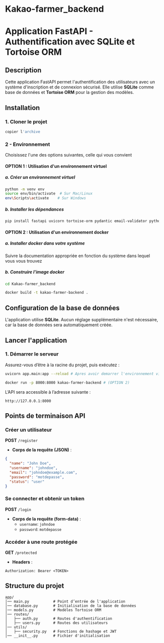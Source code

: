 # Kakao-farmer_backend

# Application FastAPI - Authentification avec SQLite et Tortoise ORM

## Description
Cette application FastAPI permet l'authentification des utilisateurs avec un système d'inscription et de connexion sécurisé. Elle utilise **SQLite** comme base de données et **Tortoise ORM** pour la gestion des modèles.

## Installation

### 1. Cloner le projet
```bash
copier l'archive
```
### 2 - Environnement

Choisissez l'une des options suivantes, celle qui vous convient

#### OPTION 1 : Utilisation d'un environnement virtuel

##### a. Créer un environnement virtuel
```bash
python -m venv env
source env/bin/activate  # Sur Mac/Linux
env\Scripts\activate    # Sur Windows
```

##### b. Installer les dépendances
```bash
pip install fastapi uvicorn tortoise-orm pydantic email-validator python-multipart
```
#### OPTION 2 : Utilisation d'un environnement docker

##### a. Installer docker dans votre système

Suivre la documentation appropriée en fonction du système dans lequel vous vous trouvez

##### b. Construire l'image docker
```bash
cd Kakao-farmer_backend

docker build -t kakao-farmer-backend .
```

## Configuration de la base de données
L'application utilise **SQLite**. Aucun réglage supplémentaire n'est nécessaire, car la base de données sera automatiquement créée.

## Lancer l'application

### 1. Démarrer le serveur
Assurez-vous d’être à la racine du projet, puis exécutez :
```bash
uvicorn app.main:app --reload # Apres avoir demarrer l'environnement virtuel (OPTION 1)

docker run -p 8000:8000 kakao-farmer-backend # (OPTION 2)
```

L’API sera accessible à l’adresse suivante :
```
http://127.0.0.1:8000
```

## Points de terminaison API

### Créer un utilisateur
**POST** `/register`
- **Corps de la requête (JSON)** :
```json
{
  "name": "John Doe",
  "username": "johndoe",
  "email": "johndoe@example.com",
  "password": "motdepasse",
  "status": "user"
}
```

### Se connecter et obtenir un token
**POST** `/login`
- **Corps de la requête (form-data)** :
  - `username`: `johndoe`
  - `password`: `motdepasse`

### Accéder à une route protégée
**GET** `/protected`
- **Headers** :
```http
Authorization: Bearer <TOKEN>
```

## Structure du projet
```
app/
│── main.py           # Point d’entrée de l'application
│── database.py       # Initialisation de la base de données
│── models.py         # Modèles Tortoise ORM
│── routes/
│   ├── auth.py       # Routes d'authentification
│   ├── users.py      # Routes des utilisateurs
│── utils/
│   ├── security.py   # Fonctions de hashage et JWT
│── __init__.py       # Fichier d'initialisation
```
